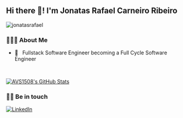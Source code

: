 <h2> Hi there 👋! I'm Jonatas Rafael Carneiro Ribeiro</h2>

<p align="left"> <img src="https://komarev.com/ghpvc/?username=jonatasrafael" alt="jonatasrafael" /> </p>

<h3> 👨🏻‍💻 About Me </h3>

- 💼 &nbsp; Fullstack Software Engineer becoming a Full Cycle Software Engineer

<br/>

[![AVS1508's GitHub Stats](https://github-readme-stats.vercel.app/api?username=jonatasrafael&show_icons=true)](https://github.com/jonatasrafael)

<h3> 🤝🏻 Be in touch </h3>

<p>
  <a href="https://www.linkedin.com/in/jonatas-rafael-carneiro-ribeiro-16071926/?locale=en_US"><img alt="LinkedIn" src="https://img.shields.io/badge/LinkedIn-jonatasrafael-blue?style=flat-square&logo=linkedin" /></a>
</p>

<!--
**jonatasrafael/jonatasrafael** is a ✨ _special_ ✨ repository because its `README.md` (this file) appears on your GitHub profile.

Here are some ideas to get you started:

- 🔭 I’m currently working on ...
- 🌱 I’m currently learning ...
- 👯 I’m looking to collaborate on ...
- 🤔 I’m looking for help with ...
- 💬 Ask me about ...
- 📫 How to reach me: ...
- 😄 Pronouns: ...
- ⚡ Fun fact: ...
-->
